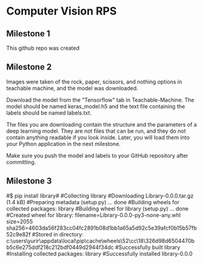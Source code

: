 # Computer Vision RPS

## Milestone 1

This github repo was created

## Milestone 2

Images were taken of the rock, paper, scissors, and nothing options in teachable machine, and the model was downloaded.

Download the model from the "Tensorflow" tab in Teachable-Machine. The model should be named keras_model.h5 and the text file containing the labels should be named labels.txt.

The files you are downloading contain the structure and the parameters of a deep learning model. They are not files that can be run, and they do not contain anything readable if you look inside. Later, you will load them into your Python application in the next milestone.

Make sure you push the model and labels to your GitHub repository after committing.

## Milestone 3 

#$ pip install library#
    #Collecting library
    #Downloading Library-0.0.0.tar.gz (1.4 kB)
    #Preparing metadata (setup.py) ... done
    #Building wheels for collected packages: library
    #Building wheel for library (setup.py) ... done
    #Created wheel for library: filename=Library-0.0.0-py3-none-any.whl size=2055 sha256=4603da56f283cc04fc2891b08d1bb1a65a5d92c5e39afcf0b15b57fb52c9e82f
    #Stored in directory: c:\users\yurir\appdata\local\pip\cache\wheels\52\cc\18\326d98d6504470bb5c6e275ddf218c212bdf0449d2944f34dc
    #Successfully built library
    #Installing collected packages: library
    #Successfully installed library-0.0.0 